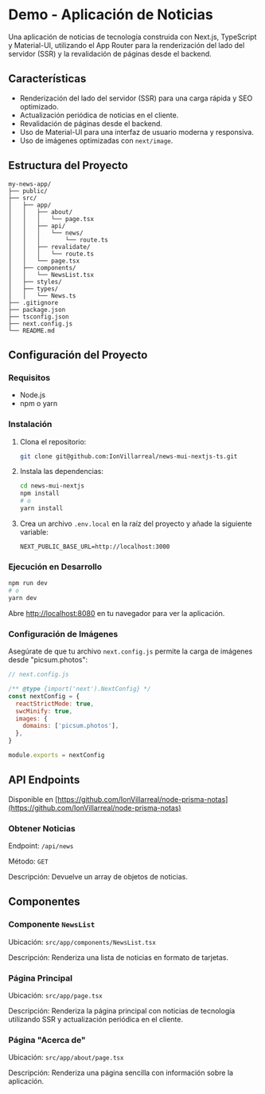 # Demo - Aplicación de Noticias

Una aplicación de noticias de tecnología construida con Next.js, TypeScript y Material-UI, utilizando el App Router para la renderización del lado del servidor (SSR) y la revalidación de páginas desde el backend.

## Características

- Renderización del lado del servidor (SSR) para una carga rápida y SEO optimizado.
- Actualización periódica de noticias en el cliente.
- Revalidación de páginas desde el backend.
- Uso de Material-UI para una interfaz de usuario moderna y responsiva.
- Uso de imágenes optimizadas con `next/image`.

## Estructura del Proyecto

```plaintext
my-news-app/
├── public/
├── src/
│   ├── app/
│   │   ├── about/
│   │   │   └── page.tsx
│   │   ├── api/
│   │   │   └── news/
│   │   │       └── route.ts
│   │   ├── revalidate/
│   │   │   └── route.ts
│   │   └── page.tsx
│   ├── components/
│   │   └── NewsList.tsx
│   ├── styles/
│   ├── types/
│   │   └── News.ts
├── .gitignore
├── package.json
├── tsconfig.json
├── next.config.js
└── README.md
```

## Configuración del Proyecto

### Requisitos

- Node.js
- npm o yarn

### Instalación

1. Clona el repositorio:

   ```bash
   git clone git@github.com:IonVillarreal/news-mui-nextjs-ts.git
   ```

2. Instala las dependencias:

   ```bash
   cd news-mui-nextjs
   npm install
   # o
   yarn install
   ```

3. Crea un archivo `.env.local` en la raíz del proyecto y añade la siguiente variable:

   ```plaintext
   NEXT_PUBLIC_BASE_URL=http://localhost:3000
   ```

### Ejecución en Desarrollo

```bash
npm run dev
# o
yarn dev
```

Abre [http://localhost:8080](http://localhost:8080) en tu navegador para ver la aplicación.

### Configuración de Imágenes

Asegúrate de que tu archivo `next.config.js` permite la carga de imágenes desde "picsum.photos":

```javascript
// next.config.js

/** @type {import('next').NextConfig} */
const nextConfig = {
  reactStrictMode: true,
  swcMinify: true,
  images: {
    domains: ['picsum.photos'],
  },
}

module.exports = nextConfig
```

## API Endpoints

Disponible en [https://github.com/IonVillarreal/node-prisma-notas](https://github.com/IonVillarreal/node-prisma-notas)

### Obtener Noticias

Endpoint: `/api/news`

Método: `GET`

Descripción: Devuelve un array de objetos de noticias.

## Componentes

### Componente `NewsList`

Ubicación: `src/app/components/NewsList.tsx`

Descripción: Renderiza una lista de noticias en formato de tarjetas.

### Página Principal

Ubicación: `src/app/page.tsx`

Descripción: Renderiza la página principal con noticias de tecnología utilizando SSR y actualización periódica en el cliente.

### Página "Acerca de"

Ubicación: `src/app/about/page.tsx`

Descripción: Renderiza una página sencilla con información sobre la aplicación.
